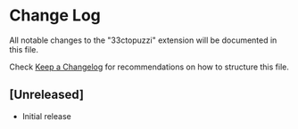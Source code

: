 # Change Log

All notable changes to the "33ctopuzzi" extension will be documented in this file.

Check [Keep a Changelog](http://keepachangelog.com/) for recommendations on how to structure this file.

## [Unreleased]

- Initial release
